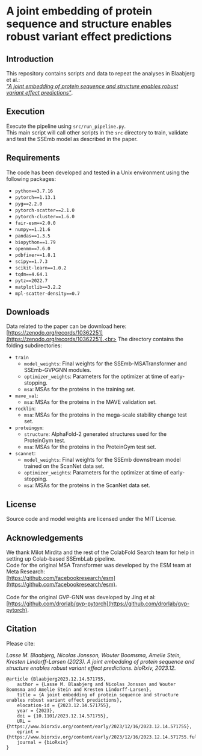 # A joint embedding of protein sequence and structure enables robust variant effect predictions

## Introduction
This repository contains scripts and data to repeat the analyses in Blaabjerg et al.:<br>
[*"A joint embedding of protein sequence and structure enables robust variant effect predictions"*](https://www.biorxiv.org/content/10.1101/2023.12.14.571755v1).

## Execution
Execute the pipeline using `src/run_pipeline.py`.<br>
This main script will call other scripts in the `src` directory to train, validate and test the SSEmb model as described in the paper.

## Requirements
The code has been developed and tested in a Unix environment using the following packages:<br>
* `python==3.7.16`
* `pytorch==1.13.1`
* `pyg==2.2.0`
* `pytorch-scatter==2.1.0`
* `pytorch-cluster==1.6.0`
* `fair-esm==2.0.0`
* `numpy==1.21.6`
* `pandas==1.3.5` 
* `biopython==1.79`
* `openmm==7.6.0`
* `pdbfixer==1.8.1`
* `scipy==1.7.3`
* `scikit-learn==1.0.2`
* `tqdm==4.64.1`
* `pytz==2022.7`
* `matplotlib==3.2.2` 
* `mpl-scatter-density==0.7` 

## Downloads 
Data related to the paper can be download here: [https://zenodo.org/records/10362251](https://zenodo.org/records/10362251).<br>
The directory contains the folding subdirectories:<br>
* `train`
    * `model_weights`: Final weights for the SSEmb-MSATransformer and SSEmb-GVPGNN modules.
    * `optimizer_weights`: Parameters for the optimizer at time of early-stopping.
    * `msa`: MSAs for the proteins in the training set.
* `mave_val`:
    * `msa`: MSAs for the proteins in the MAVE validation set.
* `rocklin`:
    * `msa`: MSAs for the proteins in the mega-scale stability change test set.
* `proteingym`:
    * `structure`: AlphaFold-2 generated structures used for the ProteinGym test.
    * `msa`: MSAs for the proteins in the ProteinGym test set.
* `scannet`:
    * `model_weights`: Final weights for the SSEmb downstream model trained on the ScanNet data set.
    * `optimizer_weights`: Parameters for the optimizer at time of early-stopping.
    * `msa`: MSAs for the proteins in the ScanNet data set.

## License
Source code and model weights are licensed under the MIT License.

## Acknowledgements
We thank Milot Mirdita and the rest of the ColabFold Search team for help in setting up Colab-based SSEmbLab pipeline.<br>
Code for the original MSA Transformer was developed by the ESM team at Meta Research:<br>
[https://github.com/facebookresearch/esm](https://github.com/facebookresearch/esm).
<br/><br/>
Code for the original GVP-GNN was developed by Jing et al:<br>
[https://github.com/drorlab/gvp-pytorch](https://github.com/drorlab/gvp-pytorch).

## Citation
Please cite:

*Lasse M. Blaabjerg, Nicolas Jonsson, Wouter Boomsma, Amelie Stein, Kresten Lindorff-Larsen (2023). A joint embedding of protein sequence and structure enables robust variant effect predictions. bioRxiv, 2023.12.*

```
@article {Blaabjerg2023.12.14.571755,
	author = {Lasse M. Blaabjerg and Nicolas Jonsson and Wouter Boomsma and Amelie Stein and Kresten Lindorff-Larsen},
	title = {A joint embedding of protein sequence and structure enables robust variant effect predictions},
	elocation-id = {2023.12.14.571755},
	year = {2023},
	doi = {10.1101/2023.12.14.571755},
	URL = {https://www.biorxiv.org/content/early/2023/12/16/2023.12.14.571755},
	eprint = {https://www.biorxiv.org/content/early/2023/12/16/2023.12.14.571755.full.pdf},
	journal = {bioRxiv}
}
```


